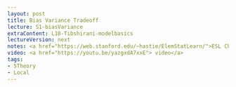 ```yaml
---
layout: post
title: Bias Variance Tradeoff
lecture: S1-biasVariance
extraContent: L10-Tibshirani-modelbasics 
lectureVersion: next
notes: <a href="https://web.stanford.edu/~hastie/ElemStatLearn/">ESL Ch7</a>
video: <a href="https://youtu.be/yazgxdA7xxE"> video</a> 
tags:
- 5Theory
- Local
---
```

